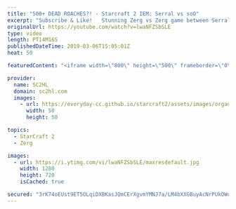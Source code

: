 ```yaml
---
title: "500+ DEAD ROACHES?! - Starcraft 2 IEM: Serral vs soO"
excerpt: "Subscribe & Like!   Stunning Zerg vs Zerg game between Serral and soO at IEM Katowice 2019. Over 500 dead roaches and a super close ending. Who will win?     Thank you for watching our videos! Subscribe for more StarCraft 2: Legacy of the void highlights. We also upload other content, such as trailers"
originalUrl: https://youtube.com/watch?v=lwaNFZSbSLE
type: video
length: PT14M16S
publishedDateTime: 2019-03-06T15:05:01Z
heat: 50

featuredContent: "<iframe width=\"800\" height=\"500\" frameborder=\"0\" src=\"https://www.youtube.com/embed/lwaNFZSbSLE\" allow=\"accelerometer; autoplay; encrypted-media; gyroscope; picture-in-picture\" allowfullscreen></iframe>"

provider:
  name: SC2HL
  domain: sc2hl.com
  images:
    - url: https://everyday-cc.github.io/starcraft2/assets/images/organizations/sc2hl.com-50x50.jpg
      width: 50
      height: 50

topics:
  - StarCraft 2
  - Zerg

images:
  - url: https://i.ytimg.com/vi/lwaNFZSbSLE/maxresdefault.jpg
    width: 1280
    height: 720
    isCached: true

secured: "3rK74oEUst9ET5OLqiDXBKasJQmCErXgvmYMNJ7a/LM4bXXGBuyAcNrPUkOWoRJD4zKYTa9cDVRROWM13tb7UWaD2Dk8A6EwVV+ojoFZ3iwpXdmwke9qHN9J3OaJ+JukuylXVmv1ZhLcMO1Qn2dkrkQ5B1vPsYK3uwPrnT13VrMaMq0JCNhYDTkoJVJSZ8WQ+be/TUCg80DrEsKwAJUBBoiscD4IPKBS6nWXI6KxSRTL/SL9f4YQOpsWiX5HLtmcyJr9zdsSkf2fGk3bzir59+99NVvEfwAPVYXKqMrQl0CwiwGZTAvU5YYHMPGTmWbW0sRYuaVItIr9vOgWq03k4/O4IqAOeOijJI/YFDU1b+VQxgVWd8CCfRgVCJFTGWzSA5qcbxmDX99c9pu63qlJuOqRoL1uy2O2eE3pIqHtfr4qqiEgaMK9FvVMgsKArNg3;PwO3Ln4kcTITyShwcoeq+g=="
---
```


